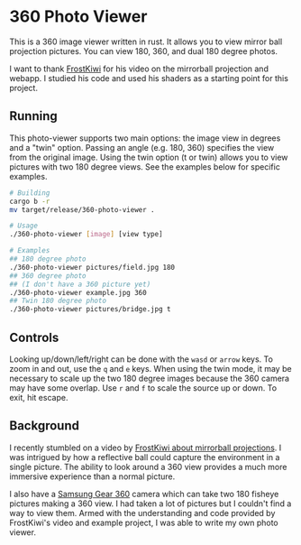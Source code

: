 # 360 Photo Viewer
This is a 360 image viewer written in rust. It allows you to view mirror ball projection pictures. You can view 180, 360, and dual 180 degree photos.

I want to thank [FrostKiwi](https://github.com/FrostKiwi/Mirrorball) for his video on the mirrorball projection and webapp. I studied his code and used his shaders as a starting point for this project.

## Running
This photo-viewer supports two main options: the image view in degrees and a "twin" option. Passing an angle (e.g. 180, 360) specifies the view from the original image. Using the twin option (t or twin) allows you to view pictures with two 180 degree views. See the examples below for specific examples.

```bash
# Building
cargo b -r
mv target/release/360-photo-viewer .

# Usage
./360-photo-viewer [image] [view type]

# Examples
## 180 degree photo
./360-photo-viewer pictures/field.jpg 180
## 360 degree photo
## (I don't have a 360 picture yet)
./360-photo-viewer example.jpg 360
## Twin 180 degree photo
./360-photo-viewer pictures/bridge.jpg t
```

## Controls
Looking up/down/left/right can be done with the `wasd` or `arrow` keys. To zoom in and out, use the `q` and `e` keys. When using the twin mode, it may be necessary to scale up the two 180 degree images because the 360 camera may have some overlap. Use `r` and `f` to scale the source up or down. To exit, hit escape.

## Background
I recently stumbled on a video by [FrostKiwi about mirrorball projections](https://youtu.be/rJPKTCdk-WI). I was intrigued by how a reflective ball could capture the environment in a single picture. The ability to look around a 360 view provides a much more immersive experience than a normal picture.

I also have a [Samsung Gear 360](https://en.wikipedia.org/wiki/Samsung_Gear_360) camera which can take two 180 fisheye pictures making a 360 view. I had taken a lot of pictures but I couldn't find a way to view them. Armed with the understanding and code provided by FrostKiwi's video and example project, I was able to write my own photo viewer.
